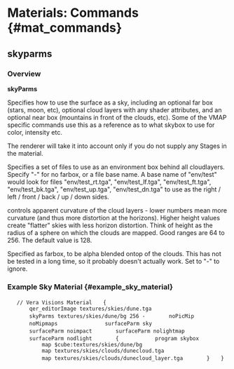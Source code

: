 # Materials: Commands {#mat_commands}
## skyparms
### Overview

**skyParms <farbox> <cloudheight> <nearbox>**

Specifies how to use the surface as a sky, including an optional far box
(stars, moon, etc), optional cloud layers with any shader attributes,
and an optional near box (mountains in front of the clouds, etc). Some
of the VMAP specific commands use this as a reference as to what skybox
to use for color, intensity etc.

The renderer will take it into account only if you do not supply any
Stages in the material.

**<farbox>** Specifies a set of files to use as an environment box
behind all cloudlayers. Specify "-" for no farbox, or a file base name.
A base name of "env/test" would look for files "env/test_rt.tga",
"env/test_lf.tga", "env/test_ft.tga", "env/test_bk.tga",
"env/test_up.tga", "env/test_dn.tga" to use as the right / left / front
/ back / up / down sides.

**<cloudheight>** controls apparent curvature of the cloud layers -
lower numbers mean more curvature (and thus more distortion at the
horizons). Higher height values create "flatter" skies with less horizon
distortion. Think of height as the radius of a sphere on which the
clouds are mapped. Good ranges are 64 to 256. The default value is 128.

**<nearbox>** Specified as farbox, to be alpha blended ontop of the
clouds. This has not be tested in a long time, so it probably doesn't
actually work. Set to "-" to ignore.

### Example Sky Material {#example_sky_material}

`   // Vera Visions Material`
`   {`
`       qer_editorImage textures/skies/dune.tga`
`       skyParms textures/skies/dune/bg 256 -`
`       noPicMip`
`       noMipmaps`
`       `
`       surfaceParm sky`
`       surfaceParm noimpact`
`       surfaceParm nolightmap`
`       surfaceParm nodlight`
`       {`
`           program skybox`
`           map $cube:textures/skies/dune/bg`
`           map textures/skies/clouds/dunecloud.tga`
`           map textures/skies/clouds/dunecloud_layer.tga`
`       }`
`   }`